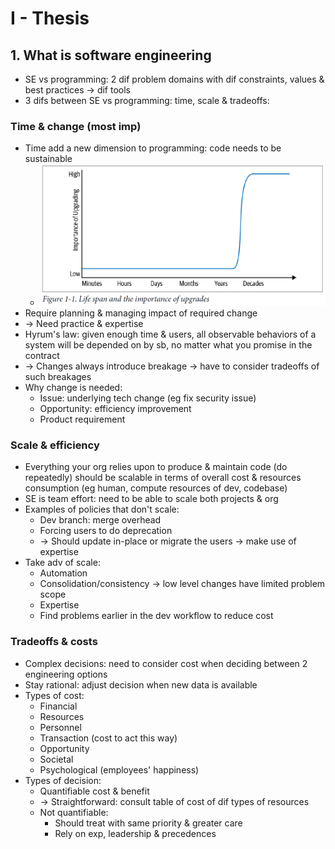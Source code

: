 # I - Thesis
## 1. What is software engineering
- SE vs programming: 2 dif problem domains with dif constraints, values & best practices -> dif tools
- 3 difs between SE vs programming: time, scale & tradeoffs:
### Time & change (most imp)
- Time add a new dimension to programming: code needs to be sustainable
  - <img src="./resources/1.1.png" alt="drawing" width="500"/>
- Require planning & managing impact of required change
- -> Need practice & expertise
- Hyrum's law: given enough time & users, all observable behaviors of a system will be depended on by sb,
no matter what you promise in the contract
- -> Changes always introduce breakage -> have to consider tradeoffs of such breakages
- Why change is needed:
  - Issue: underlying tech change (eg fix security issue)
  - Opportunity: efficiency improvement
  - Product requirement
### Scale & efficiency
- Everything your org relies upon to produce & maintain code (do repeatedly)
should be scalable in terms of overall cost & resources consumption (eg human, compute resources of dev, codebase)
- SE is team effort: need to be able to scale both projects & org
- Examples of policies that don't scale:
  - Dev branch: merge overhead
  - Forcing users to do deprecation
  - -> Should update in-place or migrate the users -> make use of expertise
- Take adv of scale:
  - Automation
  - Consolidation/consistency -> low level changes have limited problem scope
  - Expertise
  - Find problems earlier in the dev workflow to reduce cost
### Tradeoffs & costs
- Complex decisions: need to consider cost when deciding between 2 engineering options
- Stay rational: adjust decision when new data is available
- Types of cost:
  - Financial
  - Resources
  - Personnel
  - Transaction (cost to act this way)
  - Opportunity
  - Societal
  - Psychological (employees' happiness)
- Types of decision:
  - Quantifiable cost & benefit
  - -> Straightforward: consult table of cost of dif types of resources
  - Not quantifiable:
    - Should treat with same priority & greater care
    - Rely on exp, leadership & precedences